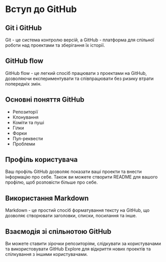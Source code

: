 # Вступ до GitHub

## Git і GitHub
Git - це система контролю версій, а GitHub - платформа для спільної роботи над проектами та зберігання їх історії.

## GitHub flow
GitHub flow - це легкий спосіб працювати з проектами на GitHub, дозволяючи експериментувати та співпрацювати без ризику втрати попередніх змін.

## Основні поняття GitHub
- Репозиторії
- Клонування
- Коміти та пуші
- Гілки
- Форки
- Пул-реквести
- Проблеми

## Профіль користувача
Ваш профіль GitHub дозволяє показати ваші проекти та внести інформацію про себе. Також ви можете створити README для вашого профілю, щоб розповісти більше про себе.

## Використання Markdown
Markdown - це простий спосіб форматування тексту на GitHub, що дозволяє створювати заголовки, списки, посилання та інше.

## Взаємодія зі спільнотою GitHub
Ви можете ставити зірочки репозиторіям, слідкувати за користувачами та використовувати GitHub Explore для відкриття нових проектів та спілкування з іншими користувачами.
